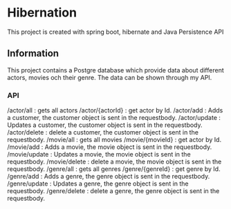# Hibernation
This project is created with spring boot, hibernate and Java Persistence API

## Information
This project contains a Postgre database which provide data about different actors, movies och their genre.
The data can be shown through my API.

### API

/actor/all : gets all actors
/actor/{actorId}   : get actor by Id.
/actor/add : Adds a customer, the customer object is sent in the requestbody.
/actor/update : Updates a customer, the customer object is sent in the requestbody.
/actor/delete : delete a customer, the customer object is sent in the requestbody.
/movie/all : gets all movies
/movie/{movieId}   : get actor by Id.
/movie/add : Adds a movie, the movie object is sent in the requestbody.
/movie/update : Updates a movie, the movie object is sent in the requestbody.
/movie/delete : delete a movie, the movie object is sent in the requestbody.
/genre/all : gets all genres
/genre/{genreId}   : get genre by Id.
/genre/add : Adds a genre, the genre object is sent in the requestbody.
/genre/update : Updates a genre, the genre object is sent in the requestbody.
/genre/delete : delete a genre, the genre object is sent in the requestbody.



